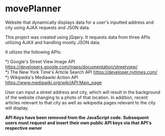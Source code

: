 # movePlanner
Website that dynamically displays data for a user's inputted address and city using AJAX requests and JSON data.

This project was created using jQqery. It requests data from three APIs utilizing AJAX and handling mostly JSON data.



It utlizes the following APIs:

*) Google's Street View Image API https://developers.google.com/maps/documentation/streetview/<br />
*) The New York Time's Article Search API https://developer.nytimes.com/<br />
*) Wikipedia's Mediawiki Action API https://www.mediawiki.org/wiki/API:Main_page<br />

User can input a street address and city, which will result in the background of the website changing to a photo of that location. In addition, recent articles relevant to that city as well as wikipedia pages relevant to the city will display.

******API Keys have been removed from the JavaScript code. Subsequent users must request and insert their own public API keys via that API's respective owner******
